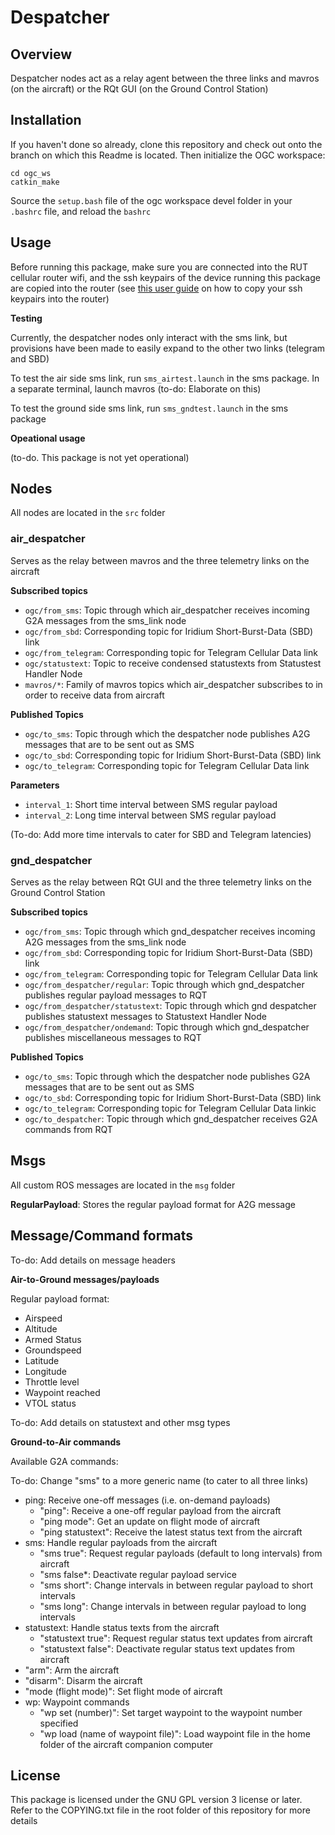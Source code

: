 # Despatcher

## Overview

Despatcher nodes act as a relay agent between the three links and mavros (on the aircraft) or the RQt GUI (on the Ground Control Station)

## Installation

If you haven't done so already, clone this repository and check out onto the branch on which this Readme is located. Then initialize the OGC workspace:

```
cd ogc_ws
catkin_make
```
Source the `setup.bash` file of the ogc workspace devel folder in your `.bashrc` file, and reload the `bashrc`

## Usage

Before running this package, make sure you are connected into the RUT cellular router wifi, and the ssh keypairs of the device running this package are copied into the router (see [this user guide](https://wiki.teltonika-networks.com/view/SSH_RSA_key_authentication_(Linux)) on how to copy your ssh keypairs into the router)

**Testing**

Currently, the despatcher nodes only interact with the sms link, but provisions have been made to easily expand to the other two links (telegram and SBD)

To test the air side sms link, run `sms_airtest.launch` in the sms package. In a separate terminal, launch mavros (to-do: Elaborate on this)

To test the ground side sms link, run `sms_gndtest.launch` in the sms package

**Opeational usage**

(to-do. This package is not yet operational)

## Nodes

All nodes are located in the `src` folder

### air_despatcher

Serves as the relay between mavros and the three telemetry links on the aircraft

**Subscribed topics**

* `ogc/from_sms`: Topic through which air_despatcher receives incoming G2A messages from the sms_link node
* `ogc/from_sbd`: Corresponding topic for Iridium Short-Burst-Data (SBD) link
* `ogc/from_telegram`: Corresponding topic for Telegram Cellular Data link
* `ogc/statustext`: Topic to receive condensed statustexts from Statustest Handler Node
* `mavros/*`: Family of mavros topics which air_despatcher subscribes to in order to receive data from aircraft

**Published Topics**

* `ogc/to_sms`: Topic through which the despatcher node publishes A2G messages that are to be sent out as SMS
* `ogc/to_sbd`: Corresponding topic for Iridium Short-Burst-Data (SBD) link
* `ogc/to_telegram`: Corresponding topic for Telegram Cellular Data link

**Parameters**

* `interval_1`: Short time interval between SMS regular payload
* `interval_2`: Long time interval between SMS regular payload

(To-do: Add more time intervals to cater for SBD and Telegram latencies)

### gnd_despatcher

Serves as the relay between RQt GUI and the three telemetry links on the Ground Control Station

**Subscribed topics**

* `ogc/from_sms`: Topic through which gnd_despatcher receives incoming A2G messages from the sms_link node
* `ogc/from_sbd`: Corresponding topic for Iridium Short-Burst-Data (SBD) link
* `ogc/from_telegram`: Corresponding topic for Telegram Cellular Data link
* `ogc/from_despatcher/regular`: Topic through which gnd_despatcher publishes regular payload messages to RQT
* `ogc/from_despatcher/statustext`: Topic through which gnd despatcher publishes statustext messages to Statustext Handler Node
* `ogc/from_despatcher/ondemand`: Topic through which gnd_despatcher publishes miscellaneous messages to RQT

**Published Topics**

* `ogc/to_sms`: Topic through which the despatcher node publishes G2A messages that are to be sent out as SMS
* `ogc/to_sbd`: Corresponding topic for Iridium Short-Burst-Data (SBD) link
* `ogc/to_telegram`: Corresponding topic for Telegram Cellular Data linkic
* `ogc/to_despatcher`: Topic through which gnd_despatcher receives G2A commands from RQT

## Msgs

All custom ROS messages are located in the `msg` folder

**RegularPayload**: Stores the regular payload format for A2G message

## Message/Command formats

To-do: Add details on message headers

**Air-to-Ground messages/payloads**

Regular payload format:

* Airspeed
* Altitude
* Armed Status
* Groundspeed
* Latitude
* Longitude
* Throttle level
* Waypoint reached
* VTOL status

To-do: Add details on statustext and other msg types

**Ground-to-Air commands**

Available G2A commands:

To-do: Change "sms" to a more generic name (to cater to all three links)

* ping: Receive one-off messages (i.e. on-demand payloads)
    * "ping": Receive a one-off regular payload from the aircraft
    * "ping mode": Get an update on flight mode of aircraft
    * "ping statustext": Receive the latest status text from the aircraft
* sms: Handle regular payloads from the aircraft
    * "sms true": Request regular payloads (default to long intervals) from aircraft
    * "sms false*: Deactivate regular payload service
    * "sms short": Change intervals in between regular payload to short intervals
    * "sms long": Change intervals in between regular payload to long intervals
* statustext: Handle status texts from the aircraft
    * "statustext true": Request regular status text updates from aircraft
    * "statustext false": Deactivate regular status text updates from aircraft
* "arm": Arm the aircraft
* "disarm": Disarm the aircraft
* "mode (flight mode)": Set flight mode of aircraft
* wp: Waypoint commands
    * "wp set (number)": Set target waypoint to the waypoint number specified
    * "wp load (name of waypoint file)": Load waypoint file in the home folder of the aircraft companion computer

## License

This package is licensed under the GNU GPL version 3 license or later. Refer to the COPYING.txt file in the root folder of this repository for more details